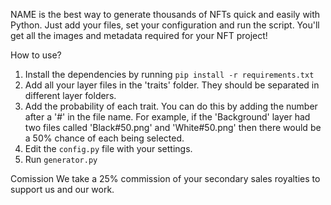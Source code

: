 NAME is the best way to generate thousands of NFTs quick and easily with Python. Just add your files, set your configuration and run the script. You'll get all the images and metadata required for your NFT project!

How to use?
1. Install the dependencies by running `pip install -r requirements.txt`
2. Add all your layer files in the 'traits' folder. They should be separated in different layer folders.
3. Add the probability of each trait. You can do this by adding the number after a '#' in the file name. For example, if the 'Background' layer had two files called 'Black#50.png' and 'White#50.png' then there would be a 50% chance of each being selected.
4. Edit the `config.py` file with your settings.
5. Run `generator.py`

Comission
We take a 25% commission of your secondary sales royalties to support us and our work.